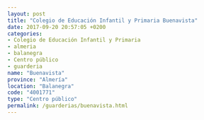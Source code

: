 ```yaml
---
layout: post
title: "Colegio de Educación Infantil y Primaria Buenavista"
date: 2017-09-20 20:57:05 +0200
categories:
- Colegio de Educación Infantil y Primaria
- almeria
- balanegra
- Centro público
- guarderia
name: "Buenavista"
province: "Almería"
location: "Balanegra"
code: "4001771"
type: "Centro público"
permalink: /guarderias/buenavista.html
---
```

